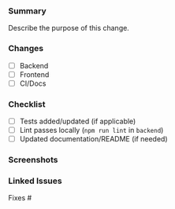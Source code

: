 ### Summary

Describe the purpose of this change.

### Changes
- [ ] Backend
- [ ] Frontend
- [ ] CI/Docs

### Checklist
- [ ] Tests added/updated (if applicable)
- [ ] Lint passes locally (`npm run lint` in `backend`)
- [ ] Updated documentation/README (if needed)

### Screenshots

### Linked Issues
Fixes #


